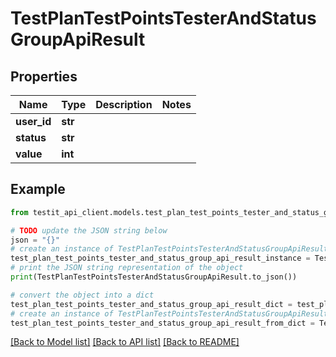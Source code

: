 # TestPlanTestPointsTesterAndStatusGroupApiResult


## Properties

Name | Type | Description | Notes
------------ | ------------- | ------------- | -------------
**user_id** | **str** |  | 
**status** | **str** |  | 
**value** | **int** |  | 

## Example

```python
from testit_api_client.models.test_plan_test_points_tester_and_status_group_api_result import TestPlanTestPointsTesterAndStatusGroupApiResult

# TODO update the JSON string below
json = "{}"
# create an instance of TestPlanTestPointsTesterAndStatusGroupApiResult from a JSON string
test_plan_test_points_tester_and_status_group_api_result_instance = TestPlanTestPointsTesterAndStatusGroupApiResult.from_json(json)
# print the JSON string representation of the object
print(TestPlanTestPointsTesterAndStatusGroupApiResult.to_json())

# convert the object into a dict
test_plan_test_points_tester_and_status_group_api_result_dict = test_plan_test_points_tester_and_status_group_api_result_instance.to_dict()
# create an instance of TestPlanTestPointsTesterAndStatusGroupApiResult from a dict
test_plan_test_points_tester_and_status_group_api_result_from_dict = TestPlanTestPointsTesterAndStatusGroupApiResult.from_dict(test_plan_test_points_tester_and_status_group_api_result_dict)
```
[[Back to Model list]](../README.md#documentation-for-models) [[Back to API list]](../README.md#documentation-for-api-endpoints) [[Back to README]](../README.md)


